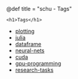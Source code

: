 @def title = "schu - Tags"

~~~
<h1>Tags</h1>
~~~

- [plotting](tag/plotting)
- [julia](tag/julia)
- [dataframe](tag/dataframe)
- [neural-nets](tag/neural-nets)
- [cuda](tag/cuda)
- [gpu-programming](tag/gpu-programming)
- [research-tasks](tag/research-tasks)

